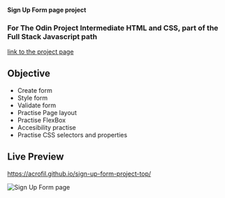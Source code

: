 #### Sign Up Form page project
### For The Odin Project Intermediate HTML and CSS, part of the Full Stack Javascript path
[link to the project page](https://www.theodinproject.com/lessons/node-path-intermediate-html-and-css-sign-up-form)

## Objective
- Create form
- Style form
- Validate form
- Practise Page layout
- Practise FlexBox
- Accesibility practise
- Practise CSS selectors and properties

## Live Preview
https://acrofil.github.io/sign-up-form-project-top/


![Sign Up Form page](link)
